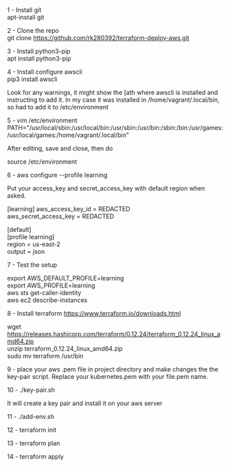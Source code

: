 1 - Install git     
apt-install git

2 - Clone the repo     
git clone https://github.com/rk280392/terraform-deploy-aws.git


3 - Install python3-pip     
apt install python3-pip

4 - Install configure awscli     
pip3 install awscli

Look for any warnings, it might show the [ath where awscli is installed and instructing to add it. In my case it was installed in /home/vagrant/.local/bin, so had to add it to /etc/environment

5 - vim /etc/environment  
PATH="/usr/local/sbin:/usr/local/bin:/usr/sbin:/usr/bin:/sbin:/bin:/usr/games:/usr/local/games:/home/vagrant/.local/bin"


After editing, save and close, then do 

source /etc/environment   

6 - aws configure --profile learning  

Put your access_key and secret_access_key with default region when asked.

[learning]
aws_access_key_id = REDACTED  
aws_secret_access_key = REDACTED

[default]  
[profile learning]  
region = us-east-2  
output = json  

7 - Test the setup

export AWS_DEFAULT_PROFILE=learning   
export AWS_PROFILE=learning   
aws sts get-caller-identity   
aws ec2 describe-instances   

8 - Install terraform
https://www.terraform.io/downloads.html

wget https://releases.hashicorp.com/terraform/0.12.24/terraform_0.12.24_linux_amd64.zip    
unzip terraform_0.12.24_linux_amd64.zip  
sudo mv terraform /usr/bin   

9 - place your aws .pem file in project directory and make changes the the key-pair script. Replace your kubernetes.pem with your file.pem name.

10 - ./key-pair.sh

It will create a key pair and install it on your aws server 

11 - ./add-env.sh

12 - terraform init

13 - terraform plan

14 - terraform apply

